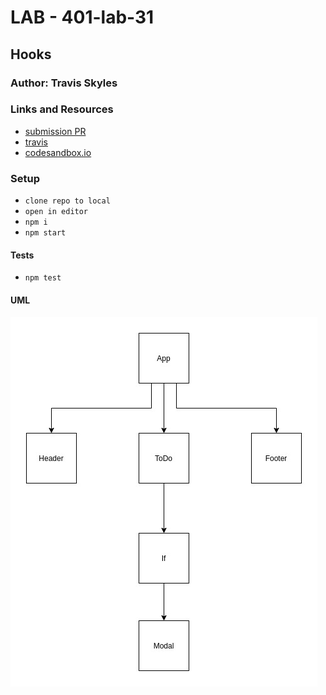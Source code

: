 # LAB - 401-lab-31

## Hooks

### Author: Travis Skyles

### Links and Resources

- [submission PR](https://github.com/tskyles-401-advanced-javascript/401-lab-31/pull/1)
- [travis](https://travis-ci.com/tskyles-401-advanced-javascript/401-lab-31)
  <!-- * [front-end](http://xyz.com) (when applicable) -->
- [codesandbox.io](https://codesandbox.io/s/lab-31-starter-code-w6ljc)

### Setup

- `clone repo to local`
- `open in editor`
- `npm i`
- `npm start`

#### Tests

- `npm test`

#### UML

![](./assets/lab-31.jpg)